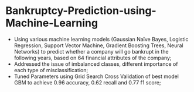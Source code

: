 # Bankruptcy-Prediction-using-Machine-Learning
*	Using various machine learning models (Gaussian Naïve Bayes, Logistic Regression, Support Vector Machine, Gradient Boosting Trees, Neural Networks) to predict whether a company will go bankrupt in the following years, based on 64 financial attributes of the company;
*	Addressed the issue of imbalanced classes, different importance of each type of misclassification;
*	Tuned Parameters using Grid Search Cross Validation of best model GBM to achieve 0.96 accuracy, 0.62 recall and 0.77 f1 score;
